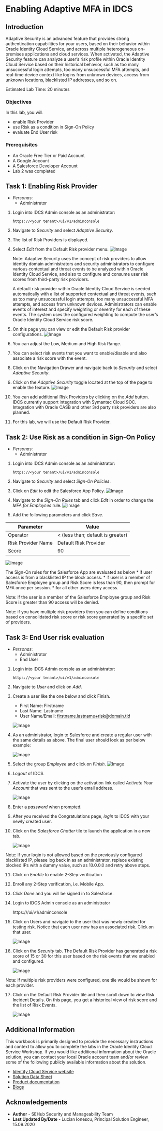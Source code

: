 # Enabling Adaptive MFA in IDCS

## Introduction

Adaptive Security is an advanced feature that provides strong authentication capabilities for your users, based on their behavior within Oracle Identity Cloud Service, and across multiple heterogeneous on-premises applications and cloud services.
When activated, the Adaptive Security feature can analyze a user’s risk profile within Oracle Identity Cloud Service based on their historical behavior, such as too many unsuccessful login attempts, too many unsuccessful MFA attempts, and real-time device context like logins from unknown devices, access from unknown locations, blacklisted IP addresses, and so on.

Estimated Lab Time: 20 minutes

### Objectives

In this lab, you will:
* enable Risk Provider
* use Risk as a condition in Sign-On Policy
* evaluate End User risk

### Prerequisites

* An Oracle Free Tier or Paid Account
* A Google Account
* A Salesforce Developer Account
* Lab 2 was completed

## Task 1: Enabling Risk Provider
* *Personas*:
    - Administrator

1. Login into IDCS Admin console as an administrator:

    ```
    https://<your tenant>/ui/v1/adminconsole
    ```

2. Navigate to *Security* and select *Adaptive Security*.
3. The list of Risk Providers is displayed.
4. Select *Edit* from the Default Risk provider menu.
   ![Image](images/L6001.png)

    Note: Adaptive Security uses the concept of risk providers to allow identity domain administrators and security administrators to configure various contextual and threat events to be analyzed within Oracle Identity Cloud Service, and also to configure and consume user risk scores from third-party risk providers.

    A default risk provider within Oracle Identity Cloud Service is seeded automatically with a list of supported contextual and threat events, such as too many unsuccessful login attempts, too many unsuccessful MFA attempts, and access from unknown devices. Administrators can enable events of interest and specify weighting or severity for each of these events. The system uses the configured weighting to compute the user’s Oracle Identity Cloud Service risk score.

5. On this page you can view or edit the Default Risk provider configurations.
   ![Image](images/L6002.png)

6. You can adjust the Low, Medium and High Risk Range.

7. You can select risk events that you want to enable/disable and also associate a risk score with the event.
8. Click on the Navigation Drawer and navigate back to *Security* and select *Adaptive Security*.

9.	Click on the *Adaptive Security* toggle located at the top of the page to enable the feature.
   ![Image](images/L6003.png)

10.	You can add additional Risk Providers by clicking on the *Add* button. IDCS currently support integration with Symantec Cloud SOC. Integration with Oracle CASB and other 3rd party risk providers are also planned.

11.	For this lab, we will use the Default Risk Provider.



## Task 2: Use Risk as a condition in Sign-On Policy

* *Personas*:
    - Administrator
1. Login into IDCS Admin console as an administrator:

    ```
    https://<your tenant>/ui/v1/adminconsole
    ```

2. Navigate to *Security* and select *Sign-On Policies*.
3. Click on *Edit* to edit the Salesforce App Policy.
   ![Image](images/L6004.png)
4. Navigate to the *Sign-On Rules* tab and click *Edit* in order to change the *MFA for Employees* rule.
   ![Image](images/L6005.png)

5.	Add the following parameters and click *Save*.

   | Parameter | Value |
   | --- | --- |
   | Operator | < (less than; default is greater) |
   | Risk Provider Name | Default Risk Provider |
   | Score | 90 |

   ![Image](images/L6006.png)

   The Sign-On rules for the Salesforce App are evaluated as below
    * if user access is from a blacklisted IP the block access.
    * if user is a member of Salesforce Employee group and Risk Score is less than 90, then prompt for MFA once per session.
    * for all other users deny access.

   Note: if the user is a member of the Salesforce Employee group and Risk Score is greater than 90 access will be denied.

   Note: if you have multiple risk providers then you can define conditions based on consolidated risk score or risk score generated by a specific set of providers.


## Task 3: End User risk evaluation

* *Personas*:
    - Administrator
    - End User

1. Login into IDCS Admin console as an administrator:

    ```
    https://<your tenant>/ui/v1/adminconsole
    ```

2. Navigate to *User* and click on *Add*.

3.	Create a user like the one below and click Finish.
    - First Name: Firstname
    - Last Name: Lastname
    - User Name/Email: firstname.lastname+risk@domain.tld

    ![Image](images/L6007.png)

4.	As an administrator, login to Salesforce and create a regular user with the same details as above. The final user should look as per below example:

    ![Image](images/L6008.png)

5.	Select the group *Employee* and click on *Finish*.
    ![Image](images/L6009.png)

6.	*Logout* of IDCS.

7.	Activate the user by clicking on the activation link called *Activate Your Account* that was sent to the user’s email address.

    ![Image](images/L6010.png)

8.	Enter a *password* when prompted.

9.	After you received the Congratulations page, *login* to IDCS with your newly created user.

10.	Click on the *Salesforce Chatter* tile to launch the application in a new tab.

    ![Image](images/L6011.png)


Note: If your login is not allowed based on the previously configured blacklisted IP, please log back in as an administrator, replace existing blocked IPs with a dummy value, such as 10.0.0.0 and retry above steps.

11.	Click on *Enable* to enable 2-Step verification

12.	Enroll any 2-Step verification, i.e. Mobile App.

13.	Click *Done* and you will be signed in to Salesforce.

14.	Login to IDCS Admin console as an administrator

    https://<your tenant>/ui/v1/adminconsole

15.	Click on Users and navigate to the user that was newly created for testing risk. Notice that each user now has an associated risk. Click on that user.

    ![Image](images/L6012.png)

16.	Click on the *Security* tab. The Default Risk Provider has generated a risk score of 15 or 30 for this user based on the risk events that we enabled and configured.

    ![Image](images/L6013.png)

Note: if multiple risk providers were configured, one tile would be shown for each provider.

17.	Click on the Default Risk Provider tile and then scroll down to view Risk Incident Details. On this page, you get a historical view of risk score and the list of Risk Events.

    ![Image](images/L6014.png)


## Additional Information

This workbook is primarily designed to provide the necessary instructions and context to allow you to complete the labs in the Oracle Identity Cloud Service Workshop.  If you would like additional information about the Oracle solution, you can contact your local Oracle account team and/or review some of the following publicly available information about the solution.

* [Identity Cloud Service website](https://cloud.oracle.com/en_US/identity)
* [Solution Data Sheet](http://www.oracle.com/technetwork/middleware/id-mgmt/overview/idcs-datasheet-3097388.pdf)
* [Product documentation](http://docs.oracle.com/cloud/latest/identity-cloud/index.html)
* [Blogs](https://blogs.oracle.com/imc/)



## Acknowledgements
* **Author** - SEHub Security and Manageability Team
* **Last Updated By/Date** - Lucian Ionescu, Principal Solution Engineer, 15.09.2020




